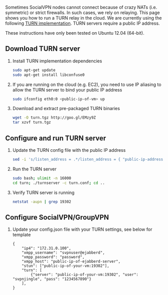 Sometimes SocialVPN nodes cannot connect because of crazy NATs (i.e. symmetric)
or strict firewalls. In such cases, we rely on relaying. This page shows you how
to run a TURN relay in the cloud. We are currently using the following [TURN
implementation](http://turnserver.sourceforge.net). TURN servers require a public 
IP address.

These instructions have only been tested on Ubuntu 12.04 (64-bit).

## Download TURN server

1.  Install TURN implementation dependencies

    ```bash
    sudo apt-get update
    sudo apt-get install libconfuse0
    ```

2.  If you are running on the cloud (e.g. EC2), you need to use IP aliasing to
    allow the TURN server to bind your public IP address

    ```bash
    sudo ifconfig eth0:0 <public-ip-of-vm> up
    ```

3.  Download and extract pre-packaged TURN binaries

    ```bash
    wget -O turn.tgz http://goo.gl/EMzy9Z
    tar xzvf turn.tgz
    ```

## Configure and run TURN server

1.  Update the TURN config file with the public IP address

    ```bash
    sed -i 's/listen_address = .*/listen_address = { "public-ip-address" }/g' turn/turn.conf
    ```

2.  Run the TURN server

    ```bash
    sudo bash; ulimit -n 16000
    cd turn; ./turnserver -c turn.conf; cd ..
    ```

3.  Verify TURN server is running

    ```bash
    netstat -aupn | grep 19302
    ```

## Configure SocialVPN/GroupVPN 

1.  Update your config.json file with your TURN settings, see below for template 

    ```
    {
        "ip4": "172.31.0.100",
        "xmpp_username": "svpnuser@ejabberd",
        "xmpp_password": "password",
        "xmpp_host": "public-ip-of-ejabberd-server",
        "stun": ["public-ip-of-your-vm:19302"],
        "turn": [
            {"server": "public-ip-of-your-vm:19302", "user": "svpnjingle", "pass": "1234567890"}
        ],
    }
    ```

